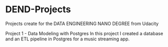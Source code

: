 # DEND-Projects
Projects create for the DATA ENGINEERING NANO DEGREE from Udacity

Project 1 - Data Modeling with Postgres
In this project I created a database and an ETL pipeline in Postgres for a music streaming app.
